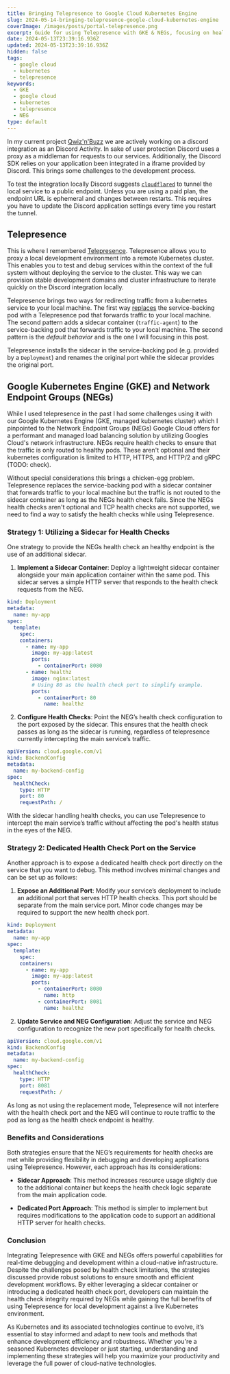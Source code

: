 ```yaml
---
title: Bringing Telepresence to Google Cloud Kubernetes Engine
slug: 2024-05-14-bringing-telepresence-google-cloud-kubernetes-engine
coverImage: /images/posts/portal-telepresence.png
excerpt: Guide for using Telepresence with GKE & NEGs, focusing on health check challenges and providing two methods for seamless development & debugging.
date: 2024-05-13T23:39:16.936Z
updated: 2024-05-13T23:39:16.936Z
hidden: false
tags:
  - google cloud
  - kubernetes
  - telepresence
keywords:
  - GKE
  - google cloud
  - kubernetes
  - telepresence
  - NEG
type: default
---
```


<script>
  import Callout from "$lib/components/molecules/Callout.svelte";
  import CodeBlock from "$lib/components/molecules/CodeBlock.svelte";
  import Image from "$lib/components/atoms/Image.svelte";
</script>

In my current project [Qwiz'n'Buzz](https://qwiz.buzz) we are actively working
on a discord integration as an Discord Activity. In sake of user protection
Discord uses a proxy as a middleman for requests to our services. Additionally,
the Discord SDK relies on your application been integrated in a iframe provided
by Discord. This brings some challenges to the development process.

To test the integration locally Discord suggests
[`cloudflared`](https://github.com/cloudflare/cloudflared) to tunnel the
local service to a public endpoint. Unless you are using a paid plan, the
endpoint URL is ephemeral and changes between restarts. This requires you have
to update the Discord application settings every time you restart the tunnel.

## Telepresence

This is where I remembered [Telepresence](https://www.telepresence.io/).
Telepresence allows you to proxy a local development environment into a remote
Kubernetes cluster. This enables you to test and debug services within the
context of the full system without deploying the service to the cluster.
This way we can provision stable development domains and cluster infrastructure
to iterate quickly on the Discord integration locally.

Telepresence brings two ways for redirecting traffic from a kubernetes
service to your local machine. The first way [replaces](https://www.getambassador.io/docs/telepresence/latest/reference/intercepts/cli#replacing-a-running-workload) the service-backing
pod with a Telepresence pod that forwards traffic to your local machine.
The second pattern adds a sidecar container (`traffic-agent`) to the
service-backing pod that forwards traffic to your local machine. The second
pattern is the _default behavior_ and is the one I will focusing in
this post.

Telepresence installs the sidecar in the service-backing pod
(e.g. provided by a `Deployment`) and renames the original port while the
sidecar provides the original port.

## Google Kubernetes Engine (GKE) and Network Endpoint Groups (NEGs)

While I used telepresence in the past I had some challenges using it with our
Google Kubernetes Engine (GKE, managed kubernetes cluster) which I pinpointed
to the Network Endpoint Groups (NEGs) Google Cloud offers for a performant and
managed load balancing solution by utilizing Googles Cloud's network infrastructure.
NEGs require health checks to ensure that the traffic is only routed to healthy
pods. These aren't optional and their kubernetes configuration is limited to
HTTP, HTTPS, and HTTP/2 and gRPC (TODO: check).

Without special considerations this brings a chicken-egg problem. Telepresence
replaces the service-backing pod with a sidecar container that forwards traffic
to your local machine but the traffic is not routed to the sidecar container as
long as the NEGs health check fails. Since the NEGs health checks aren't optional
and TCP health checks are not supported, we need to find a way to satisfy the
health checks while using Telepresence.

### Strategy 1: Utilizing a Sidecar for Health Checks

One strategy to provide the NEGs health check an healthy endpoint is the use of
an additional sidecar.

1. **Implement a Sidecar Container**: Deploy a lightweight sidecar container
   alongside your main application container within the same pod. This sidecar
   serves a simple HTTP server that responds to the health check requests from
   the NEG.

<CodeBlock lang="yaml">

```yaml
kind: Deployment
metadata:
  name: my-app
spec:
  template:
    spec:
    containers:
      - name: my-app
        image: my-app:latest
        ports:
          - containerPort: 8080
      - name: healthz
        image: nginx:latest
        # Using 80 as the health check port to simplify example.
        ports:
          - containerPort: 80
            name: healthz
```

</CodeBlock>

2. **Configure Health Checks**: Point the NEG’s health check configuration to
   the port exposed by the sidecar. This ensures that the health check passes as
   long as the sidecar is running, regardless of telepresence currently
   intercepting the main service’s traffic.

<CodeBlock lang="yaml">

```yaml
apiVersion: cloud.google.com/v1
kind: BackendConfig
metadata:
  name: my-backend-config
spec:
  healthCheck:
    type: HTTP
    port: 80
    requestPath: /
```

</CodeBlock>

With the sidecar handling health checks, you can use Telepresence to intercept
the main service’s traffic without affecting the pod's health status in the eyes
of the NEG.

### Strategy 2: Dedicated Health Check Port on the Service

Another approach is to expose a dedicated health check port directly on the
service that you want to debug. This method involves minimal changes and can
be set up as follows:

1. **Expose an Additional Port**: Modify your service’s deployment to include
   an additional port that serves HTTP health checks. This port should be separate
   from the main service port. Minor code changes may be required to support the
   new health check port.

<CodeBlock lang="yaml">

```yaml
kind: Deployment
metadata:
  name: my-app
spec:
  template:
    spec:
    containers:
      - name: my-app
        image: my-app:latest
        ports:
          - containerPort: 8080
            name: http
          - containerPort: 8081
            name: healthz
```

</CodeBlock>

2. **Update Service and NEG Configuration**: Adjust the service and NEG
   configuration to recognize the new port specifically for health checks.

<CodeBlock lang="yaml">

```yaml
apiVersion: cloud.google.com/v1
kind: BackendConfig
metadata:
  name: my-backend-config
spec:
  healthCheck:
    type: HTTP
    port: 8081
    requestPath: /
```

</CodeBlock>

As long as not using the replacement mode, Telepresence will not interfere with
the health check port and the NEG will continue to route traffic to the pod as
long as the health check endpoint is healthy.

### Benefits and Considerations

Both strategies ensure that the NEG’s requirements for health checks are met
while providing flexibility in debugging and developing applications using
Telepresence. However, each approach has its considerations:

- **Sidecar Approach**: This method increases resource usage slightly due to
  the additional container but keeps the health check logic separate from the
  main application code.

- **Dedicated Port Approach**: This method is simpler to implement but requires
  modifications to the application code to support an additional HTTP server
  for health checks.

### Conclusion

Integrating Telepresence with GKE and NEGs offers powerful capabilities for
real-time debugging and development within a cloud-native infrastructure.
Despite the challenges posed by health check limitations, the strategies
discussed provide robust solutions to ensure smooth and efficient development
workflows. By either leveraging a sidecar container or introducing a dedicated
health check port, developers can maintain the health check integrity required
by NEGs while gaining the full benefits of using Telepresence for local
development against a live Kubernetes environment.

As Kubernetes and its associated technologies continue to evolve, it’s
essential to stay informed and adapt to new tools and methods that enhance
development efficiency and robustness. Whether you're a seasoned Kubernetes
developer or just starting, understanding and implementing these strategies will
help you maximize your productivity and leverage the full power of cloud-native technologies.

